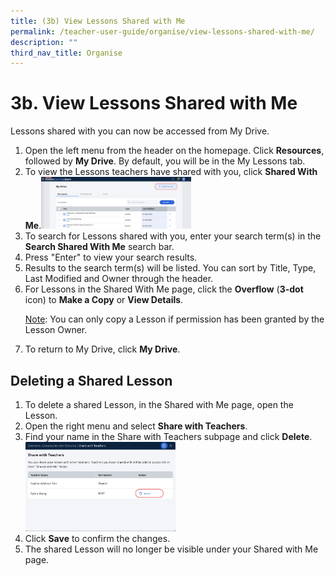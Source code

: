```yaml
---
title: (3b) View Lessons Shared with Me
permalink: /teacher-user-guide/organise/view-lessons-shared-with-me/
description: ""
third_nav_title: Organise
---
```

<h1>3b. View Lessons Shared with Me</h1>

<p>Lessons shared with you can now be accessed from My Drive.</p>

<ol>
  <li>Open the left menu from the header on the homepage. Click <strong>Resources</strong>, followed by <strong>My Drive</strong>. By default, you will be in the My Lessons tab.</li>
  <li>To view the Lessons teachers have shared with you, click <strong>Shared With Me</strong>.<img style="width: 50%;" src="/images/2Teacher/O-SharedWithMe.png"></li>
  <li>To search for Lessons shared with you, enter your search term(s) in the <strong>Search Shared With Me</strong> search bar.</li>
  <li>Press "Enter" to view your search results.</li>
  <li>Results to the search term(s) will be listed. You can sort by Title, Type, Last Modified and Owner through the header.</li>
  <li>For Lessons in the Shared With Me page, click the <strong>Overflow</strong> (<strong>3-dot</strong> icon) to <strong>Make a Copy</strong> or <strong>View Details</strong>.<br>
    
<u>Note</u>: You can only copy a Lesson if permission has been granted by the Lesson Owner.</li>
    
  <li>To return to My Drive, click <strong>My Drive</strong>.</li>
</ol>

<h2>Deleting a Shared Lesson</h2>

<ol>
  <li>To delete a shared Lesson, in the Shared with Me page, open the Lesson.</li>
  <li>Open the right menu and select <strong>Share with Teachers</strong>.</li>
  <li>Find your name in the Share with Teachers subpage and click <strong>Delete</strong>. <img style="width: 50%;" src="/images/2Teacher/O-DeleteShare.png"></li>
  <li>Click <strong>Save</strong> to confirm the changes.</li>
  <li>The shared Lesson will no longer be visible under your Shared with Me page.</li>
</ol>